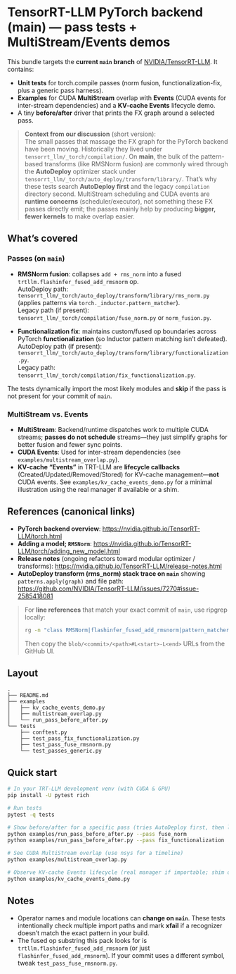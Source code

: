 # TensorRT-LLM PyTorch backend (main) — pass tests + MultiStream/Events demos

This bundle targets the **current `main` branch** of [NVIDIA/TensorRT-LLM](https://github.com/NVIDIA/TensorRT-LLM). It contains:

- **Unit tests** for torch.compile passes (norm fusion, functionalization-fix, plus a generic pass harness).
- **Examples** for CUDA **MultiStream** overlap with **Events** (CUDA events for inter-stream dependencies) and a **KV-cache Events** lifecycle demo.
- A tiny **before/after** driver that prints the FX graph around a selected pass.

> **Context from our discussion** (short version):  
> The small passes that massage the FX graph for the PyTorch backend have been moving. Historically they lived under `tensorrt_llm/_torch/compilation/`. On **main**, the bulk of the pattern-based transforms (like RMSNorm fusion) are commonly wired through the **AutoDeploy** optimizer stack under `tensorrt_llm/_torch/auto_deploy/transform/library/`. That’s why these tests search **AutoDeploy first** and the legacy `compilation` directory second. MultiStream scheduling and CUDA events are **runtime concerns** (scheduler/executor), not something these FX passes directly emit; the passes mainly help by producing **bigger, fewer kernels** to make overlap easier.

## What’s covered

### Passes (on `main`)
- **RMSNorm fusion**: collapses `add + rms_norm` into a fused `trtllm.flashinfer_fused_add_rmsnorm` op.  
  AutoDeploy path: `tensorrt_llm/_torch/auto_deploy/transform/library/rms_norm.py` (applies patterns via `torch._inductor.pattern_matcher`).  
  Legacy path (if present): `tensorrt_llm/_torch/compilation/fuse_norm.py` or `norm_fusion.py`.

- **Functionalization fix**: maintains custom/fused op boundaries across PyTorch **functionalization** (so Inductor pattern matching isn’t defeated).  
  AutoDeploy path (if present): `tensorrt_llm/_torch/auto_deploy/transform/library/functionalization.py`.  
  Legacy path: `tensorrt_llm/_torch/compilation/fix_functionalization.py`.

The tests dynamically import the most likely modules and **skip** if the pass is not present for your commit of `main`.

### MultiStream vs. Events
- **MultiStream**: Backend/runtime dispatches work to multiple CUDA streams; **passes do not schedule** streams—they just simplify graphs for better fusion and fewer sync points.
- **CUDA Events**: Used for inter-stream dependencies (see `examples/multistream_overlap.py`).  
- **KV-cache “Events”** in TRT-LLM are **lifecycle callbacks** (Created/Updated/Removed/Stored) for KV-cache management—**not** CUDA events. See `examples/kv_cache_events_demo.py` for a minimal illustration using the real manager if available or a shim.

## References (canonical links)

- **PyTorch backend overview**: https://nvidia.github.io/TensorRT-LLM/torch.html
- **Adding a model; `RMSNorm`**: https://nvidia.github.io/TensorRT-LLM/torch/adding_new_model.html
- **Release notes** (ongoing refactors toward modular optimizer / transforms): https://nvidia.github.io/TensorRT-LLM/release-notes.html
- **AutoDeploy transform (rms_norm) stack trace on `main`** showing `patterns.apply(graph)` and file path:  
  https://github.com/NVIDIA/TensorRT-LLM/issues/7270#issue-2585418081

> For **line references** that match your exact commit of `main`, use ripgrep locally:  
> ```bash
> rg -n "class RMSNorm|flashinfer_fused_add_rmsnorm|pattern_matcher|apply\(" -S tensorrt_llm/_torch
> ```
> Then copy the `blob/<commit>/<path>#L<start>-L<end>` URLs from the GitHub UI.

## Layout

```
.
├── README.md
├── examples
│   ├── kv_cache_events_demo.py
│   ├── multistream_overlap.py
│   └── run_pass_before_after.py
└── tests
    ├── conftest.py
    ├── test_pass_fix_functionalization.py
    ├── test_pass_fuse_rmsnorm.py
    └── test_passes_generic.py
```

## Quick start

```bash
# In your TRT-LLM development venv (with CUDA & GPU)
pip install -U pytest rich

# Run tests
pytest -q tests

# Show before/after for a specific pass (tries AutoDeploy first, then legacy)
python examples/run_pass_before_after.py --pass fuse_norm
python examples/run_pass_before_after.py --pass fix_functionalization

# See CUDA MultiStream overlap (use nsys for a timeline)
python examples/multistream_overlap.py

# Observe KV-cache Events lifecycle (real manager if importable; shim otherwise)
python examples/kv_cache_events_demo.py
```

## Notes

- Operator names and module locations can **change on `main`**. These tests intentionally check multiple import paths and mark **xfail** if a recognizer doesn’t match the exact pattern in your build.
- The fused op substring this pack looks for is `trtllm.flashinfer_fused_add_rmsnorm` (or just `flashinfer_fused_add_rmsnorm`). If your commit uses a different symbol, tweak `test_pass_fuse_rmsnorm.py`.
